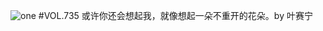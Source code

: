 ![one](http://image.wufazhuce.com/Fsgf-68Zi71VDpdPaAOX3J3uVUnZ)
#VOL.735
或许你还会想起我，就像想起一朵不重开的花朵。by 叶赛宁